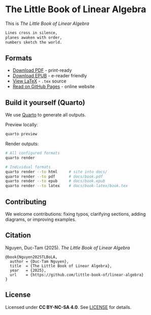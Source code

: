 # The Little Book of Linear Algebra

This is _The Little Book of Linear Algebra_ 

```bash
Lines cross in silence,
planes awaken with order,
numbers sketch the world.
```

## Formats

- [Download PDF](releases/book.pdf) - print-ready
- [Download EPUB](releases/book.epub) - e-reader friendly
- [View LaTeX](releases/book.tex) - `.tex` source
- [Read on GitHub Pages](https://little-book-of.github.io/linear-algebra/) - online
  website

## Build it yourself (Quarto)

We use [Quarto](https://quarto.org/docs/get-started/) to generate all outputs.

Preview locally:

```bash
quarto preview
```

Render outputs:

```bash
# All configured formats
quarto render

# Individual formats
quarto render --to html     # site into docs/
quarto render --to pdf      # docs/book.pdf
quarto render --to epub     # docs/book.epub
quarto render --to latex    # docs/book-latex/book.tex
```

## Contributing

We welcome contributions: fixing typos, clarifying sections, adding diagrams, or
improving examples.

## Citation

Nguyen, Duc-Tam (2025). _The Little Book of Linear Algebra_

```
@book{Nguyen2025TLBoLA,
  author = {Duc-Tam Nguyen},
  title  = {The Little Book of Linear Algebra},
  year   = {2025},
  url    = {https://github.com/little-book-of/linear-algebra}
}
```

## License

Licensed under **CC BY-NC-SA 4.0**. See [LICENSE](LICENSE) for details.
